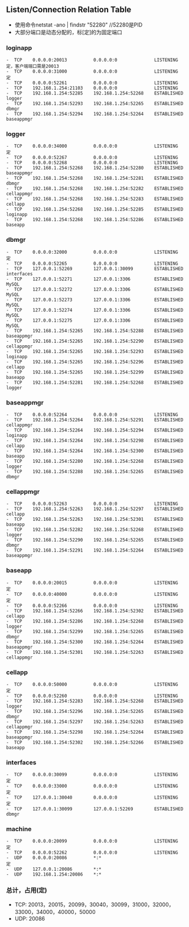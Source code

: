 ## Listen/Connection Relation Table 
+ 使用命令netstat -ano | findstr "52280" //52280是PID
+ 大部分端口是动态分配的，标[定]的为固定端口
### loginapp
    -  TCP    0.0.0.0:20013          0.0.0.0:0              LISTENING       定，客户端端口需是20013
    -  TCP    0.0.0.0:31000          0.0.0.0:0              LISTENING       定
    -  TCP    0.0.0.0:52261          0.0.0.0:0              LISTENING       
    -  TCP    192.168.1.254:21103    0.0.0.0:0              LISTENING       
    -  TCP    192.168.1.254:52285    192.168.1.254:52268    ESTABLISHED     logger
    -  TCP    192.168.1.254:52293    192.168.1.254:52265    ESTABLISHED     dbmgr
    -  TCP    192.168.1.254:52294    192.168.1.254:52264    ESTABLISHED     baseappmgr
### logger
    -  TCP    0.0.0.0:34000          0.0.0.0:0              LISTENING       定
    -  TCP    0.0.0.0:52267          0.0.0.0:0              LISTENING       
    -  TCP    0.0.0.0:52268          0.0.0.0:0              LISTENING       
    -  TCP    192.168.1.254:52268    192.168.1.254:52280    ESTABLISHED     baseappmgr
    -  TCP    192.168.1.254:52268    192.168.1.254:52281    ESTABLISHED     dbmgr
    -  TCP    192.168.1.254:52268    192.168.1.254:52282    ESTABLISHED     cellappmgr
    -  TCP    192.168.1.254:52268    192.168.1.254:52283    ESTABLISHED     cellapp
    -  TCP    192.168.1.254:52268    192.168.1.254:52285    ESTABLISHED     loginapp
    -  TCP    192.168.1.254:52268    192.168.1.254:52286    ESTABLISHED     baseapp
### dbmgr 
    -  TCP    0.0.0.0:32000          0.0.0.0:0              LISTENING       定
    -  TCP    0.0.0.0:52265          0.0.0.0:0              LISTENING       
    -  TCP    127.0.0.1:52269        127.0.0.1:30099        ESTABLISHED     interfaces
    -  TCP    127.0.0.1:52271        127.0.0.1:3306         ESTABLISHED     MySQL
    -  TCP    127.0.0.1:52272        127.0.0.1:3306         ESTABLISHED     MySQL
    -  TCP    127.0.0.1:52273        127.0.0.1:3306         ESTABLISHED     MySQL
    -  TCP    127.0.0.1:52274        127.0.0.1:3306         ESTABLISHED     MySQL
    -  TCP    127.0.0.1:52275        127.0.0.1:3306         ESTABLISHED     MySQL
    -  TCP    192.168.1.254:52265    192.168.1.254:52288    ESTABLISHED     baseappmgr
    -  TCP    192.168.1.254:52265    192.168.1.254:52290    ESTABLISHED     cellappmgr
    -  TCP    192.168.1.254:52265    192.168.1.254:52293    ESTABLISHED     loginapp
    -  TCP    192.168.1.254:52265    192.168.1.254:52296    ESTABLISHED     cellapp
    -  TCP    192.168.1.254:52265    192.168.1.254:52299    ESTABLISHED     baseapp
    -  TCP    192.168.1.254:52281    192.168.1.254:52268    ESTABLISHED     logger
### baseappmgr
    -  TCP    0.0.0.0:52264          0.0.0.0:0              LISTENING       
    -  TCP    192.168.1.254:52264    192.168.1.254:52291    ESTABLISHED     cellappmgr
    -  TCP    192.168.1.254:52264    192.168.1.254:52294    ESTABLISHED     loginapp
    -  TCP    192.168.1.254:52264    192.168.1.254:52298    ESTABLISHED     cellapp
    -  TCP    192.168.1.254:52264    192.168.1.254:52300    ESTABLISHED     baseapp
    -  TCP    192.168.1.254:52280    192.168.1.254:52268    ESTABLISHED     logger
    -  TCP    192.168.1.254:52288    192.168.1.254:52265    ESTABLISHED     dbmgr
### cellappmgr
    -  TCP    0.0.0.0:52263          0.0.0.0:0              LISTENING       
    -  TCP    192.168.1.254:52263    192.168.1.254:52297    ESTABLISHED     cellapp
    -  TCP    192.168.1.254:52263    192.168.1.254:52301    ESTABLISHED     baseapp
    -  TCP    192.168.1.254:52282    192.168.1.254:52268    ESTABLISHED     logger
    -  TCP    192.168.1.254:52290    192.168.1.254:52265    ESTABLISHED     dbmgr
    -  TCP    192.168.1.254:52291    192.168.1.254:52264    ESTABLISHED     baseappmgr
### baseapp 
    -  TCP    0.0.0.0:20015          0.0.0.0:0              LISTENING       定
    -  TCP    0.0.0.0:40000          0.0.0.0:0              LISTENING       定
    -  TCP    0.0.0.0:52266          0.0.0.0:0              LISTENING       
    -  TCP    192.168.1.254:52266    192.168.1.254:52302    ESTABLISHED     cellapp
    -  TCP    192.168.1.254:52286    192.168.1.254:52268    ESTABLISHED     logger
    -  TCP    192.168.1.254:52299    192.168.1.254:52265    ESTABLISHED     dbmgr
    -  TCP    192.168.1.254:52300    192.168.1.254:52264    ESTABLISHED     baseappmgr
    -  TCP    192.168.1.254:52301    192.168.1.254:52263    ESTABLISHED     cellappmgr
### cellapp 
    -  TCP    0.0.0.0:50000          0.0.0.0:0              LISTENING       定
    -  TCP    0.0.0.0:52260          0.0.0.0:0              LISTENING       
    -  TCP    192.168.1.254:52283    192.168.1.254:52268    ESTABLISHED     logger
    -  TCP    192.168.1.254:52296    192.168.1.254:52265    ESTABLISHED     dbmgr
    -  TCP    192.168.1.254:52297    192.168.1.254:52263    ESTABLISHED     cellappmgr
    -  TCP    192.168.1.254:52298    192.168.1.254:52264    ESTABLISHED     baseappmgr
    -  TCP    192.168.1.254:52302    192.168.1.254:52266    ESTABLISHED     baseapp
### interfaces
    -  TCP    0.0.0.0:30099          0.0.0.0:0              LISTENING       定
    -  TCP    0.0.0.0:33000          0.0.0.0:0              LISTENING       定
    -  TCP    127.0.0.1:30040        0.0.0.0:0              LISTENING       定
    -  TCP    127.0.0.1:30099        127.0.0.1:52269        ESTABLISHED     dbmgr
### machine
    -  TCP    0.0.0.0:20099          0.0.0.0:0              LISTENING       定
    -  TCP    0.0.0.0:52262          0.0.0.0:0              LISTENING       
    -  UDP    0.0.0.0:20086          *:*                                    定
    -  UDP    127.0.0.1:20086        *:*                                    
    -  UDP    192.168.1.254:20086    *:*                                    
### 总计，占用(定)
-  TCP: 20013，20015，20099，30040，30099，31000，32000，33000，34000，40000，50000
-  UDP: 20086